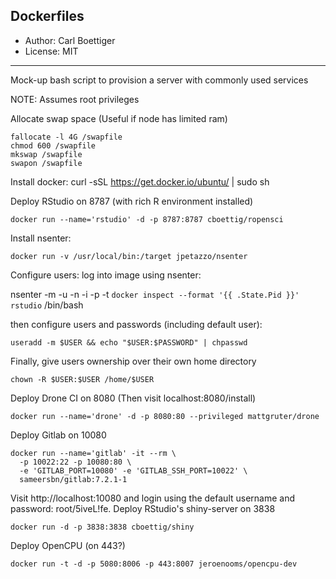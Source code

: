 ## Dockerfiles

- Author: Carl Boettiger
- License: MIT

------------

Mock-up bash script to provision a server with commonly used services

NOTE:  Assumes root privileges

Allocate swap space (Useful if node has limited ram)

    fallocate -l 4G /swapfile
    chmod 600 /swapfile
    mkswap /swapfile
    swapon /swapfile

Install docker:
    curl -sSL https://get.docker.io/ubuntu/ | sudo sh


Deploy RStudio on 8787 (with rich R environment installed)

    docker run --name='rstudio' -d -p 8787:8787 cboettig/ropensci

Install nsenter:

    docker run -v /usr/local/bin:/target jpetazzo/nsenter

Configure users: log into image using nsenter:

   nsenter -m -u -n -i -p -t `docker inspect --format '{{ .State.Pid }}' rstudio` /bin/bash

then configure users and passwords (including default user):

```
useradd -m $USER && echo "$USER:$PASSWORD" | chpasswd
```

Finally, give users ownership over their own home directory

    chown -R $USER:$USER /home/$USER


Deploy Drone CI on 8080 (Then visit localhost:8080/install)

    docker run --name='drone' -d -p 8080:80 --privileged mattgruter/drone


Deploy Gitlab on 10080

    docker run --name='gitlab' -it --rm \
      -p 10022:22 -p 10080:80 \
      -e 'GITLAB_PORT=10080' -e 'GITLAB_SSH_PORT=10022' \
      sameersbn/gitlab:7.2.1-1

Visit http://localhost:10080 and login using the default username and password: root/5iveL!fe. Deploy RStudio's shiny-server on 3838

    docker run -d -p 3838:3838 cboettig/shiny

Deploy OpenCPU (on 443?)

    docker run -t -d -p 5080:8006 -p 443:8007 jeroenooms/opencpu-dev

